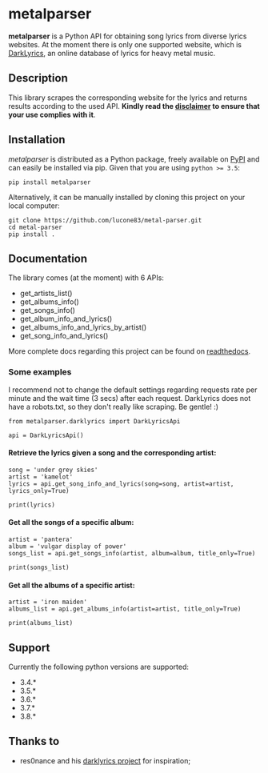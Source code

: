 # metalparser

**metalparser** is a Python API for obtaining song lyrics from diverse lyrics websites.
At the moment there is only one supported website, which is [DarkLyrics](http://www.darklyrics.com/), an online database of lyrics for heavy metal music.


## Description

This library scrapes the corresponding website for the lyrics and returns results according to the used API.
**Kindly read the [disclaimer](https://github.com/lucone83/metal-parser/blob/master/DISCLAIMER.md) to ensure that your use complies with it**.


## Installation

_metalparser_ is distributed as a Python package, freely available on [PyPI](https://pypi.org/project/metalparser/) and can easily be installed via pip.
Given that you are using ```python >= 3.5```:

```
pip install metalparser
```

Alternatively, it can be manually installed by cloning this project on your local computer:

```
git clone https://github.com/lucone83/metal-parser.git
cd metal-parser
pip install .
```


## Documentation

The library comes (at the moment) with 6 APIs:

- get_artists_list()
- get_albums_info()
- get_songs_info()
- get_album_info_and_lyrics()
- get_albums_info_and_lyrics_by_artist()
- get_song_info_and_lyrics()

More complete docs regarding this project can be found on [readthedocs](https://metalparser.readthedocs.io/).

### Some examples

I recommend not to change the default settings regarding requests rate per minute and the wait time (3 secs) after each request.
DarkLyrics does not have a robots.txt, so they don't really like scraping. Be gentle! :)

```
from metalparser.darklyrics import DarkLyricsApi

api = DarkLyricsApi()
```

#### Retrieve the lyrics given a song and the corresponding artist:

```
song = 'under grey skies'
artist = 'kamelot'
lyrics = api.get_song_info_and_lyrics(song=song, artist=artist, lyrics_only=True)

print(lyrics)

```

#### Get all the songs of a specific album:

```
artist = 'pantera'
album = 'vulgar display of power'
songs_list = api.get_songs_info(artist, album=album, title_only=True)

print(songs_list)
```

#### Get all the albums of a specific artist:

```
artist = 'iron maiden'
albums_list = api.get_albums_info(artist=artist, title_only=True)

print(albums_list)
```


## Support

Currently the following python versions are supported:

- 3.4.*
- 3.5.*
- 3.6.*
- 3.7.*
- 3.8.*


## Thanks to

- res0nance and his [darklyrics project](https://github.com/res0nance/darklyrics) for inspiration;


